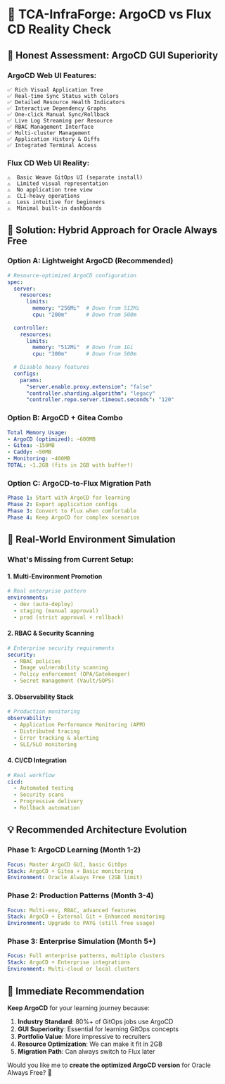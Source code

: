 # 🎯 TCA-InfraForge: ArgoCD vs Flux CD Reality Check

## 🚨 **Honest Assessment: ArgoCD GUI Superiority**

### ArgoCD Web UI Features:
```
✅ Rich Visual Application Tree
✅ Real-time Sync Status with Colors  
✅ Detailed Resource Health Indicators
✅ Interactive Dependency Graphs
✅ One-click Manual Sync/Rollback
✅ Live Log Streaming per Resource
✅ RBAC Management Interface
✅ Multi-cluster Management
✅ Application History & Diffs
✅ Integrated Terminal Access
```

### Flux CD Web UI Reality:
```
⚠️  Basic Weave GitOps UI (separate install)
⚠️  Limited visual representation
⚠️  No application tree view
⚠️  CLI-heavy operations
⚠️  Less intuitive for beginners
⚠️  Minimal built-in dashboards
```

## 🔄 **Solution: Hybrid Approach for Oracle Always Free**

### Option A: **Lightweight ArgoCD** (Recommended)
```yaml
# Resource-optimized ArgoCD configuration
spec:
  server:
    resources:
      limits:
        memory: "256Mi"  # Down from 512Mi
        cpu: "200m"      # Down from 500m
  
  controller:
    resources:
      limits:
        memory: "512Mi"  # Down from 1Gi
        cpu: "300m"      # Down from 500m
        
  # Disable heavy features
  configs:
    params:
      "server.enable.proxy.extension": "false"
      "controller.sharding.algorithm": "legacy"
      "controller.repo.server.timeout.seconds": "120"
```

### Option B: **ArgoCD + Gitea Combo** 
```yaml
Total Memory Usage:
- ArgoCD (optimized): ~600MB
- Gitea: ~150MB  
- Caddy: ~50MB
- Monitoring: ~400MB
TOTAL: ~1.2GB (fits in 2GB with buffer!)
```

### Option C: **ArgoCD-to-Flux Migration Path**
```yaml
Phase 1: Start with ArgoCD for learning
Phase 2: Export application configs
Phase 3: Convert to Flux when comfortable
Phase 4: Keep ArgoCD for complex scenarios
```

## 🏢 **Real-World Environment Simulation**

### What's Missing from Current Setup:

#### 1. **Multi-Environment Promotion**
```yaml
# Real enterprise pattern
environments:
  - dev (auto-deploy)
  - staging (manual approval)  
  - prod (strict approval + rollback)
```

#### 2. **RBAC & Security Scanning**
```yaml
# Enterprise security requirements
security:
  - RBAC policies
  - Image vulnerability scanning
  - Policy enforcement (OPA/Gatekeeper)
  - Secret management (Vault/SOPS)
```

#### 3. **Observability Stack**  
```yaml
# Production monitoring
observability:
  - Application Performance Monitoring (APM)
  - Distributed tracing
  - Error tracking & alerting
  - SLI/SLO monitoring
```

#### 4. **CI/CD Integration**
```yaml
# Real workflow
cicd:
  - Automated testing
  - Security scans
  - Progressive delivery
  - Rollback automation
```

## 💡 **Recommended Architecture Evolution**

### **Phase 1: ArgoCD Learning** (Month 1-2)
```yaml
Focus: Master ArgoCD GUI, basic GitOps
Stack: ArgoCD + Gitea + Basic monitoring
Environment: Oracle Always Free (2GB limit)
```

### **Phase 2: Production Patterns** (Month 3-4)  
```yaml
Focus: Multi-env, RBAC, advanced features
Stack: ArgoCD + External Git + Enhanced monitoring  
Environment: Upgrade to PAYG (still free usage)
```

### **Phase 3: Enterprise Simulation** (Month 5+)
```yaml
Focus: Full enterprise patterns, multiple clusters
Stack: ArgoCD + Enterprise integrations
Environment: Multi-cloud or local clusters
```

## 🎯 **Immediate Recommendation**

**Keep ArgoCD** for your learning journey because:

1. **Industry Standard**: 80%+ of GitOps jobs use ArgoCD
2. **GUI Superiority**: Essential for learning GitOps concepts
3. **Portfolio Value**: More impressive to recruiters
4. **Resource Optimization**: We can make it fit in 2GB
5. **Migration Path**: Can always switch to Flux later

Would you like me to **create the optimized ArgoCD version** for Oracle Always Free? 🚀